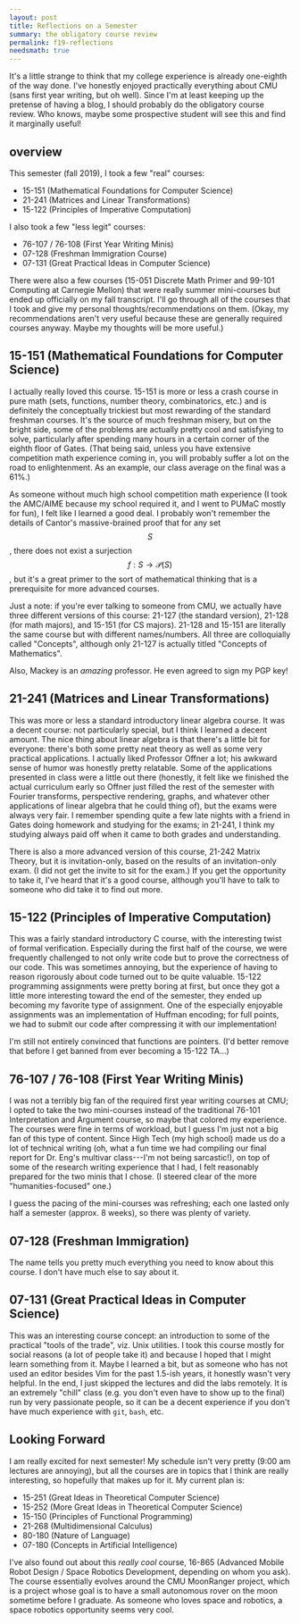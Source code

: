 ```yaml
---
layout: post
title: Reflections on a Semester
summary: the obligatory course review
permalink: f19-reflections
needsmath: true
---
```


It's a little strange to think that my college experience is already one-eighth of the way done. I've honestly enjoyed practically everything about CMU (sans first year writing, but oh well). Since I'm at least keeping up the pretense of having a blog, I should probably do the obligatory course review. Who knows, maybe some prospective student will see this and find it marginally useful!

## overview
This semester (fall 2019), I took a few "real" courses:

* 15-151 (Mathematical Foundations for Computer Science)
* 21-241 (Matrices and Linear Transformations)
* 15-122 (Principles of Imperative Computation)

I also took a few "less legit" courses:

* 76-107 / 76-108 (First Year Writing Minis)
* 07-128 (Freshman Immigration Course)
* 07-131 (Great Practical Ideas in Computer Science)

There were also a few courses (15-051 Discrete Math Primer and 99-101 Computing at Carnegie Mellon) that were really summer mini-courses but ended up officially on my fall transcript. I'll go through all of the courses that I took and give my personal thoughts/recommendations on them. (Okay, my recommendations aren't very useful because these are generally required courses anyway. Maybe my thoughts will be more useful.)

## 15-151 (Mathematical Foundations for Computer Science)
I actually really loved this course. 15-151 is more or less a crash course in pure math (sets, functions, number theory, combinatorics, etc.) and is definitely the conceptually trickiest but most rewarding of the standard freshman courses. It's the source of much freshman misery, but on the bright side, some of the problems are actually pretty cool and satisfying to solve, particularly after spending many hours in a certain corner of the eighth floor of Gates. (That being said, unless you have extensive competition math experience coming in, you will probably suffer a lot on the road to enlightenment. As an example, our class average on the final was a 61%.)

As someone without much high school competition math experience (I took the AMC/AIME because my school required it, and I went to PUMaC mostly for fun), I felt like I learned a good deal. I probably won't remember the details of Cantor's massive-brained proof that for any set $$S$$, there does not exist a surjection $$f : S \to \mathcal{P}(S)$$, but it's a great primer to the sort of mathematical thinking that is a prerequisite for more advanced courses.

Just a note: if you're ever talking to someone from CMU, we actually have three different versions of this course: 21-127 (the standard version), 21-128 (for math majors), and 15-151 (for CS majors). 21-128 and 15-151 are literally the same course but with different names/numbers. All three are colloquially called "Concepts", although only 21-127 is actually titled "Concepts of Mathematics".

Also, Mackey is an *amazing* professor. He even agreed to sign my PGP key!

## 21-241 (Matrices and Linear Transformations)
This was more or less a standard introductory linear algebra course. It was a decent course: not particularly special, but I think I learned a decent amount. The nice thing about linear algebra is that there's a little bit for everyone: there's both some pretty neat theory as well as some very practical applications. I actually liked Professor Offner a lot; his awkward sense of humor was honestly pretty relatable. Some of the applications presented in class were a little out there (honestly, it felt like we finished the actual curriculum early so Offner just filled the rest of the semester with Fourier transforms, perspective rendering, graphs, and whatever other applications of linear algebra that he could thing of), but the exams were always very fair. I remember spending quite a few late nights with a friend in Gates doing homework and studying for the exams; in 21-241, I think my studying always paid off when it came to both grades and understanding.

There is also a more advanced version of this course, 21-242 Matrix Theory, but it is invitation-only, based on the results of an invitation-only exam. (I did not get the invite to sit for the exam.) If you get the opportunity to take it, I've heard that it's a good course, although you'll have to talk to someone who did take it to find out more.

## 15-122 (Principles of Imperative Computation)
This was a fairly standard introductory C course, with the interesting twist of formal verification. Especially during the first half of the course, we were frequently challenged to not only write code but to prove the correctness of our code. This was sometimes annoying, but the experience of having to reason rigorously about code turned out to be quite valuable. 15-122 programming assignments were pretty boring at first, but once they got a little more interesting toward the end of the semester, they ended up becoming my favorite type of assignment. One of the especially enjoyable assignments was an implementation of Huffman encoding; for full points, we had to submit our code after compressing it with our implementation!

I'm still not entirely convinced that functions are pointers. (I'd better remove that before I get banned from ever becoming a 15-122 TA...)

## 76-107 / 76-108 (First Year Writing Minis)
I was not a terribly big fan of the required first year writing courses at CMU; I opted to take the two mini-courses instead of the traditional 76-101 Interpretation and Argument course, so maybe that colored my experience. The courses were fine in terms of workload, but I guess I'm just not a big fan of this type of content. Since High Tech (my high school) made us do a lot of technical writing (oh, what a fun time we had compiling our final report for Dr. Eng's multivar class---I'm not being sarcastic!), on top of some of the research writing experience that I had, I felt reasonably prepared for the two minis that I chose. (I steered clear of the more "humanities-focused" one.)

I guess the pacing of the mini-courses was refreshing; each one lasted only half a semester (approx. 8 weeks), so there was plenty of variety.

## 07-128 (Freshman Immigration)
The name tells you pretty much everything you need to know about this course. I don't have much else to say about it.

## 07-131 (Great Practical Ideas in Computer Science)
This was an interesting course concept: an introduction to some of the practical "tools of the trade", viz. Unix utilities. I took this course mostly for social reasons (a lot of people take it) and because I hoped that I might learn something from it. Maybe I learned a bit, but as someone who has not used an editor besides Vim for the past 1.5-ish years, it honestly wasn't very helpful. In the end, I just skipped the lectures and did the labs remotely. It is an extremely "chill" class (e.g. you don't even have to show up to the final) run by very passionate people, so it can be a decent experience if you don't have much experience with `git`, `bash`, etc.

## Looking Forward
I am really excited for next semester! My schedule isn't very pretty (9:00 am lectures are annoying), but all the courses are in topics that I think are really interesting, so hopefully that makes up for it. My current plan is:

* 15-251 (Great Ideas in Theoretical Computer Science)
* 15-252 (More Great Ideas in Theoretical Computer Science)
* 15-150 (Principles of Functional Programming)
* 21-268 (Multidimensional Calculus)
* 80-180 (Nature of Language)
* 07-180 (Concepts in Artificial Intelligence)

I've also found out about this *really cool* course, 16-865 (Advanced Mobile Robot Design / Space Robotics Development, depending on whom you ask). The course essentially evolves around the CMU MoonRanger project, which is a project whose goal is to have a small autonomous rover on the moon sometime before I graduate. As someone who loves space and robotics, a space robotics opportunity seems very cool.

